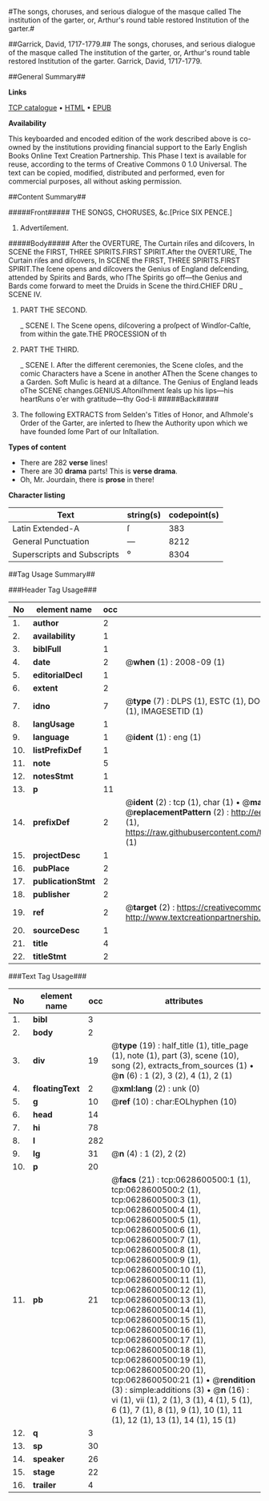#The songs, choruses, and serious dialogue of the masque called The institution of the garter, or, Arthur's round table restored Institution of the garter.#

##Garrick, David, 1717-1779.##
The songs, choruses, and serious dialogue of the masque called The institution of the garter, or, Arthur's round table restored
Institution of the garter.
Garrick, David, 1717-1779.

##General Summary##

**Links**

[TCP catalogue](http://www.ota.ox.ac.uk/tcp/)  • 
[HTML](http://tei.it.ox.ac.uk/tcp/Texts-HTML/free/004/004902625.html)  • 
[EPUB](http://tei.it.ox.ac.uk/tcp/Texts-EPUB/free/004/004902625.epub)

**Availability**

This keyboarded and encoded edition of the
	       work described above is co-owned by the institutions
	       providing financial support to the Early English Books
	       Online Text Creation Partnership. This Phase I text is
	       available for reuse, according to the terms of Creative
	       Commons 0 1.0 Universal. The text can be copied,
	       modified, distributed and performed, even for
	       commercial purposes, all without asking permission.


##Content Summary##

#####Front#####
THE SONGS, CHORUSES, &c.[Price SIX PENCE.]
1. Advertiſement.

#####Body#####
After the OVERTURE, The Curtain riſes and diſcovers, In SCENE the FIRST, THREE SPIRITS.FIRST SPIRIT.After the OVERTURE, The Curtain riſes and diſcovers, In SCENE the FIRST, THREE SPIRITS.FIRST SPIRIT.The ſcene opens and diſcovers the Genius of England deſcending, attended by Spirits and Bards, who ſThe Spirits go off—the Genius and Bards come forward to meet the Druids in Scene the third.CHIEF DRU
    _ SCENE IV.

1. PART THE SECOND.

    _ SCENE I.
The Scene opens, diſcovering a proſpect of Windſor-Caſtle, from within the gate.THE PROCESSION of th
1. PART THE THIRD.

    _ SCENE I.
After the different ceremonies, the Scene cloſes, and the comic Characters have a Scene in another AThen the Scene changes to a Garden. Soft Muſic is heard at a diſtance. The Genius of England leads oThe SCENE changes.GENIUS.Aſtoniſhment ſeals up his lips—his heartRuns o'er with gratitude—thy God-li
#####Back#####

1. The following EXTRACTS from Selden's Titles of Honor, and Aſhmole's Order of the Garter, are inſerted to ſhew the Authority upon which we have founded ſome Part of our Inſtallation.

**Types of content**

  * There are 282 **verse** lines!
  * There are 30 **drama** parts! This is **verse drama**.
  * Oh, Mr. Jourdain, there is **prose** in there!

**Character listing**


|Text|string(s)|codepoint(s)|
|---|---|---|
|Latin Extended-A|ſ|383|
|General Punctuation|—|8212|
|Superscripts             and Subscripts|⁰|8304|

##Tag Usage Summary##

###Header Tag Usage###

|No|element name|occ|attributes|
|---|---|---|---|
|1.|__author__|2||
|2.|__availability__|1||
|3.|__biblFull__|1||
|4.|__date__|2| @__when__ (1) : 2008-09 (1)|
|5.|__editorialDecl__|1||
|6.|__extent__|2||
|7.|__idno__|7| @__type__ (7) : DLPS (1), ESTC (1), DOCNO (1), TCP (1), GALEDOCNO (1), CONTENTSET (1), IMAGESETID (1)|
|8.|__langUsage__|1||
|9.|__language__|1| @__ident__ (1) : eng (1)|
|10.|__listPrefixDef__|1||
|11.|__note__|5||
|12.|__notesStmt__|1||
|13.|__p__|11||
|14.|__prefixDef__|2| @__ident__ (2) : tcp (1), char (1)  •  @__matchPattern__ (2) : ([0-9\-]+):([0-9IVX]+) (1), (.+) (1)  •  @__replacementPattern__ (2) : http://eebo.chadwyck.com/downloadtiff?vid=$1&page=$2 (1), https://raw.githubusercontent.com/textcreationpartnership/Texts/master/tcpchars.xml#$1 (1)|
|15.|__projectDesc__|1||
|16.|__pubPlace__|2||
|17.|__publicationStmt__|2||
|18.|__publisher__|2||
|19.|__ref__|2| @__target__ (2) : https://creativecommons.org/publicdomain/zero/1.0/ (1), http://www.textcreationpartnership.org/docs/. (1)|
|20.|__sourceDesc__|1||
|21.|__title__|4||
|22.|__titleStmt__|2||


###Text Tag Usage###

|No|element name|occ|attributes|
|---|---|---|---|
|1.|__bibl__|3||
|2.|__body__|2||
|3.|__div__|19| @__type__ (19) : half_title (1), title_page (1), note (1), part (3), scene (10), song (2), extracts_from_sources (1)  •  @__n__ (6) : 1 (2), 3 (2), 4 (1), 2 (1)|
|4.|__floatingText__|2| @__xml:lang__ (2) : unk (0)|
|5.|__g__|10| @__ref__ (10) : char:EOLhyphen (10)|
|6.|__head__|14||
|7.|__hi__|78||
|8.|__l__|282||
|9.|__lg__|31| @__n__ (4) : 1 (2), 2 (2)|
|10.|__p__|20||
|11.|__pb__|21| @__facs__ (21) : tcp:0628600500:1 (1), tcp:0628600500:2 (1), tcp:0628600500:3 (1), tcp:0628600500:4 (1), tcp:0628600500:5 (1), tcp:0628600500:6 (1), tcp:0628600500:7 (1), tcp:0628600500:8 (1), tcp:0628600500:9 (1), tcp:0628600500:10 (1), tcp:0628600500:11 (1), tcp:0628600500:12 (1), tcp:0628600500:13 (1), tcp:0628600500:14 (1), tcp:0628600500:15 (1), tcp:0628600500:16 (1), tcp:0628600500:17 (1), tcp:0628600500:18 (1), tcp:0628600500:19 (1), tcp:0628600500:20 (1), tcp:0628600500:21 (1)  •  @__rendition__ (3) : simple:additions (3)  •  @__n__ (16) : vi (1), vii (1), 2 (1), 3 (1), 4 (1), 5 (1), 6 (1), 7 (1), 8 (1), 9 (1), 10 (1), 11 (1), 12 (1), 13 (1), 14 (1), 15 (1)|
|12.|__q__|3||
|13.|__sp__|30||
|14.|__speaker__|26||
|15.|__stage__|22||
|16.|__trailer__|4||
